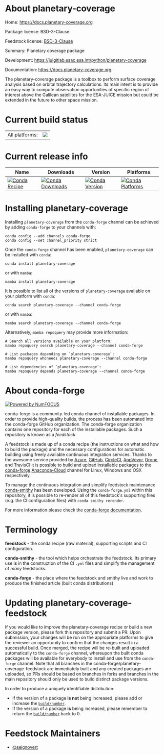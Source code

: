 About planetary-coverage
========================

Home: https://docs.planetary-coverage.org

Package license: BSD-3-Clause

Feedstock license: [BSD-3-Clause](https://github.com/conda-forge/planetary-coverage-feedstock/blob/main/LICENSE.txt)

Summary: Planetary coverage package

Development: https://juigitlab.esac.esa.int/python/planetary-coverage

Documentation: https://docs.planetary-coverage.org

The planetary-coverage package is a toolbox to perform
surface coverage analysis based on orbital trajectory
calculations. Its main intent is to provide an easy way
to compute observation opportunities of specific region
of interest above the Galilean satellites for the
ESA-JUICE mission but could be extended in the future
to other space mission.


Current build status
====================


<table><tr><td>All platforms:</td>
    <td>
      <a href="https://dev.azure.com/conda-forge/feedstock-builds/_build/latest?definitionId=18419&branchName=main">
        <img src="https://dev.azure.com/conda-forge/feedstock-builds/_apis/build/status/planetary-coverage-feedstock?branchName=main">
      </a>
    </td>
  </tr>
</table>

Current release info
====================

| Name | Downloads | Version | Platforms |
| --- | --- | --- | --- |
| [![Conda Recipe](https://img.shields.io/badge/recipe-planetary--coverage-green.svg)](https://anaconda.org/conda-forge/planetary-coverage) | [![Conda Downloads](https://img.shields.io/conda/dn/conda-forge/planetary-coverage.svg)](https://anaconda.org/conda-forge/planetary-coverage) | [![Conda Version](https://img.shields.io/conda/vn/conda-forge/planetary-coverage.svg)](https://anaconda.org/conda-forge/planetary-coverage) | [![Conda Platforms](https://img.shields.io/conda/pn/conda-forge/planetary-coverage.svg)](https://anaconda.org/conda-forge/planetary-coverage) |

Installing planetary-coverage
=============================

Installing `planetary-coverage` from the `conda-forge` channel can be achieved by adding `conda-forge` to your channels with:

```
conda config --add channels conda-forge
conda config --set channel_priority strict
```

Once the `conda-forge` channel has been enabled, `planetary-coverage` can be installed with `conda`:

```
conda install planetary-coverage
```

or with `mamba`:

```
mamba install planetary-coverage
```

It is possible to list all of the versions of `planetary-coverage` available on your platform with `conda`:

```
conda search planetary-coverage --channel conda-forge
```

or with `mamba`:

```
mamba search planetary-coverage --channel conda-forge
```

Alternatively, `mamba repoquery` may provide more information:

```
# Search all versions available on your platform:
mamba repoquery search planetary-coverage --channel conda-forge

# List packages depending on `planetary-coverage`:
mamba repoquery whoneeds planetary-coverage --channel conda-forge

# List dependencies of `planetary-coverage`:
mamba repoquery depends planetary-coverage --channel conda-forge
```


About conda-forge
=================

[![Powered by
NumFOCUS](https://img.shields.io/badge/powered%20by-NumFOCUS-orange.svg?style=flat&colorA=E1523D&colorB=007D8A)](https://numfocus.org)

conda-forge is a community-led conda channel of installable packages.
In order to provide high-quality builds, the process has been automated into the
conda-forge GitHub organization. The conda-forge organization contains one repository
for each of the installable packages. Such a repository is known as a *feedstock*.

A feedstock is made up of a conda recipe (the instructions on what and how to build
the package) and the necessary configurations for automatic building using freely
available continuous integration services. Thanks to the awesome service provided by
[Azure](https://azure.microsoft.com/en-us/services/devops/), [GitHub](https://github.com/),
[CircleCI](https://circleci.com/), [AppVeyor](https://www.appveyor.com/),
[Drone](https://cloud.drone.io/welcome), and [TravisCI](https://travis-ci.com/)
it is possible to build and upload installable packages to the
[conda-forge](https://anaconda.org/conda-forge) [Anaconda-Cloud](https://anaconda.org/)
channel for Linux, Windows and OSX respectively.

To manage the continuous integration and simplify feedstock maintenance
[conda-smithy](https://github.com/conda-forge/conda-smithy) has been developed.
Using the ``conda-forge.yml`` within this repository, it is possible to re-render all of
this feedstock's supporting files (e.g. the CI configuration files) with ``conda smithy rerender``.

For more information please check the [conda-forge documentation](https://conda-forge.org/docs/).

Terminology
===========

**feedstock** - the conda recipe (raw material), supporting scripts and CI configuration.

**conda-smithy** - the tool which helps orchestrate the feedstock.
                   Its primary use is in the construction of the CI ``.yml`` files
                   and simplify the management of *many* feedstocks.

**conda-forge** - the place where the feedstock and smithy live and work to
                  produce the finished article (built conda distributions)


Updating planetary-coverage-feedstock
=====================================

If you would like to improve the planetary-coverage recipe or build a new
package version, please fork this repository and submit a PR. Upon submission,
your changes will be run on the appropriate platforms to give the reviewer an
opportunity to confirm that the changes result in a successful build. Once
merged, the recipe will be re-built and uploaded automatically to the
`conda-forge` channel, whereupon the built conda packages will be available for
everybody to install and use from the `conda-forge` channel.
Note that all branches in the conda-forge/planetary-coverage-feedstock are
immediately built and any created packages are uploaded, so PRs should be based
on branches in forks and branches in the main repository should only be used to
build distinct package versions.

In order to produce a uniquely identifiable distribution:
 * If the version of a package **is not** being increased, please add or increase
   the [``build/number``](https://docs.conda.io/projects/conda-build/en/latest/resources/define-metadata.html#build-number-and-string).
 * If the version of a package **is** being increased, please remember to return
   the [``build/number``](https://docs.conda.io/projects/conda-build/en/latest/resources/define-metadata.html#build-number-and-string)
   back to 0.

Feedstock Maintainers
=====================

* [@seignovert](https://github.com/seignovert/)

